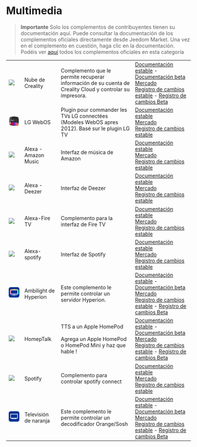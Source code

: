 
# Multimedia


>**Importante**
>Solo los complementos de contribuyentes tienen su documentación aquí. Puede consultar la documentación de los complementos oficiales directamente desde Jeedom Market. Una vez en el complemento en cuestión, haga clic en la documentación.
>Podéis ver [aquí](https://market.jeedom.com/index.php?v=d&p=market&type=plugin&categorie=multimedia) todos los complementos oficiales en esta categoría


| | | | |
|--- | --- | --- | ---|
|<img src="Creality_Cloud/Creality_Cloud_icon.png" class="pluginLogo" width="100" />|Nube de Creality|Complemento que le permite recuperar información de su cuenta de Creality Cloud y controlar su impresora.|[Documentación estable](https://flobul-domotique.fr/presentation-et-documentation-du-plugin-creality-cloud-pour-jeedom/) - [Documentación beta](https://flobul-domotique.fr/presentation-et-documentation-du-plugin-creality-cloud-pour-jeedom/)<br/>[Mercado](https://market.jeedom.com/index.php?v=d&p=market_display&id=4219)<br/>[Registro de cambios estable](https://flobul-domotique.fr/liste-des-versions-du-plugin-creality-cloud-pour-jeedom/) - [Registro de cambios Beta](https://flobul-domotique.fr/liste-des-versions-du-plugin-creality-cloud-pour-jeedom/)|
|<img src="WebOStvLG/WebOStvLG_icon.png" class="pluginLogo" width="100" />|LG WebOS|Plugin pour commander les TVs LG connectées (Modeles WebOS apres 2012). Basé sur le plugin LG TV|[Documentación estable](https://vegeta0911.github.io/WebOStvLG/es_ES/)<br/>[Mercado](https://market.jeedom.com/index.php?v=d&p=market_display&id=4554)<br/>[Registro de cambios estable](https://vegeta0911.github.io/WebOStvLG/es_ES/changelog)|
|<img src="alexaamazonmusic/alexaamazonmusic_icon.png" class="pluginLogo" width="100" />|Alexa - Amazon Music|Interfaz de música de Amazon|[Documentación estable](http://jeedom.sigalou-domotique.fr/alexa-amazon-music-documentation)<br/>[Mercado](https://market.jeedom.com/index.php?v=d&p=market_display&id=3910)<br/>[Registro de cambios estable](http://jeedom.sigalou-domotique.fr/alexa-api-changelog)|
|<img src="alexadeezer/alexadeezer_icon.png" class="pluginLogo" width="100" />|Alexa - Deezer|Interfaz de Deezer|[Documentación estable](http://jeedom.sigalou-domotique.fr/alexa-deezer-documentation)<br/>[Mercado](https://market.jeedom.com/index.php?v=d&p=market_display&id=3911)<br/>[Registro de cambios estable](http://jeedom.sigalou-domotique.fr/alexa-api-changelog)|
|<img src="alexafiretv/alexafiretv_icon.png" class="pluginLogo" width="100" />|Alexa-Fire TV|Complemento para la interfaz de Fire TV|[Documentación estable](http://jeedom.sigalou-domotique.fr/alexa-fire-tv-documentation)<br/>[Mercado](https://market.jeedom.com/index.php?v=d&p=market_display&id=4064)<br/>[Registro de cambios estable](http://jeedom.sigalou-domotique.fr/alexa-api-changelog)|
|<img src="alexaspotify/alexaspotify_icon.png" class="pluginLogo" width="100" />|Alexa-spotify|Interfaz de Spotify|[Documentación estable](http://jeedom.sigalou-domotique.fr/alexa-spotify-documentation)<br/>[Mercado](https://market.jeedom.com/index.php?v=d&p=market_display&id=3913)<br/>[Registro de cambios estable](http://jeedom.sigalou-domotique.fr/alexa-api-changelog)|
|<img src="ambilightByHyperion/ambilightByHyperion_icon.png" class="pluginLogo" width="100" />|Ambilight de Hyperion|Este complemento le permite controlar un servidor Hyperion.|[Documentación estable](https://spine34.github.io/jeedom-plugin-ambilightByHyperion/es_ES/) - [Documentación beta](https://spine34.github.io/jeedom-plugin-ambilightByHyperion/es_ES/beta/)<br/>[Mercado](https://market.jeedom.com/index.php?v=d&p=market_display&id=4515)<br/>[Registro de cambios estable](https://spine34.github.io/jeedom-plugin-ambilightByHyperion/es_ES/changelog) - [Registro de cambios Beta](https://spine34.github.io/jeedom-plugin-ambilightByHyperion/es_ES/beta/changelog)|
|<img src="homepTalk/homepTalk_icon.png" class="pluginLogo" width="100" />|HomepTalk|TTS a un Apple HomePod<br/><br/>Agrega un Apple HomePod o HomePod Mini y haz que hable !|[Documentación estable](https://nebzhb.github.io/jeedom_docs/plugins/homepTalk/es_ES/) - [Documentación beta](https://nebzhb.github.io/jeedom_docs/plugins/homepTalk/es_ES/)<br/>[Mercado](https://market.jeedom.com/index.php?v=d&p=market_display&id=3825)<br/>[Registro de cambios estable](https://nebzhb.github.io/jeedom_docs/plugins/homepTalk/es_ES/changelog) - [Registro de cambios Beta](https://nebzhb.github.io/jeedom_docs/plugins/homepTalk/es_ES/changelog)|
|<img src="spotify/spotify_icon.png" class="pluginLogo" width="100" />|Spotify|Complemento para controlar spotify connect|[Documentación estable](https://barre35.github.io/jeedom-plugin-doc/es_ES/spotify_documentation)<br/>[Mercado](https://market.jeedom.com/index.php?v=d&p=market_display&id=3700)<br/>[Registro de cambios estable](https://barre35.github.io/jeedom-plugin-doc/es_ES/spotify_changelog)|
|<img src="tvByOrange/tvByOrange_icon.png" class="pluginLogo" width="100" />|Televisión de naranja|Este complemento le permite controlar un decodificador Orange/Sosh|[Documentación estable](https://spine34.github.io/jeedom-documentations/es_ES/tvByOrange/index) - [Documentación beta](https://spine34.github.io/jeedom-documentations/es_ES/tvByOrange/index)<br/>[Mercado](https://market.jeedom.com/index.php?v=d&p=market_display&id=4546)<br/>[Registro de cambios estable](https://spine34.github.io/jeedom-documentations/es_ES/tvByOrange/stable/changelog) - [Registro de cambios Beta](https://spine34.github.io/jeedom-documentations/es_ES/tvByOrange/beta/changelog)|
